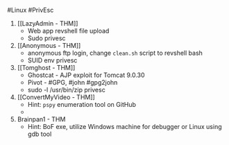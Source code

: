 #Linux #PrivEsc 

1. [[LazyAdmin - THM]]
	- Web app revshell file upload
	- Sudo privesc
2. [[Anonymous - THM]]
	- anonymous ftp login, change `clean.sh` script to revshell bash
	- SUID env privesc
3. [[Tomghost - THM]]
	- Ghostcat - AJP exploit for Tomcat 9.0.30
	- Pivot - #GPG, #john #gpg2john 
	- sudo -l /usr/bin/zip privesc
4. [[ConvertMyVideo - THM]]
	- Hint: `pspy` enumeration tool on GitHub 
	- 
1. Brainpan1 - THM
	- Hint: BoF exe, utilize Windows machine for debugger or Linux using gdb tool